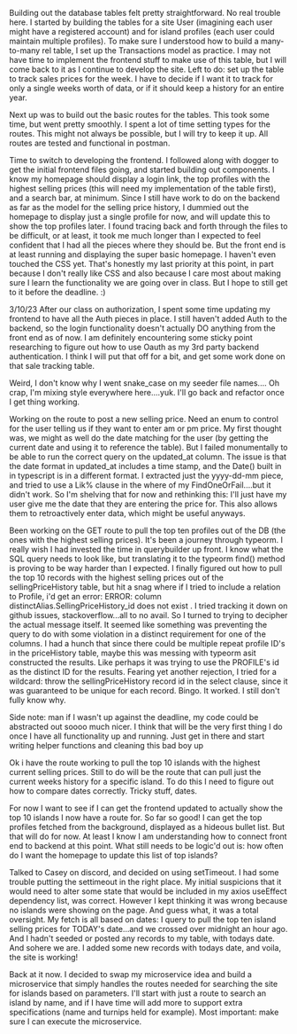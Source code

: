 Building out the database tables felt pretty straightforward. No real trouble here.
I started by building the tables for a site User (imagining each user might have a registered account)
and for island profiles (each user could maintain multiple profiles).
To make sure I understood how to build a many-to-many rel table, I set up the
Transactions model as practice. I may not have time to implement the frontend
stuff to make use of this table, but I will come back to it as I continue to develop the site.
Left to do: set up the table to track sales prices for the week. I have to decide if I want it to track 
for only a single weeks worth of data, or if it should keep a history for an entire year.

Next up was to build out the basic routes for the tables. This took some time,
but went pretty smoothly. I spent a lot of time setting types for the routes. This might
not always be possible, but I will try to keep it up. All routes are tested and functional in postman.

Time to switch to developing the frontend. I followed along with dogger to get the
initial frontend files going, and started building out components. I know my homepage should
display a login link, the top profiles with the highest selling prices (this will need my
implementation of the table first), and a search bar, at minimum. Since I still have work
to do on the backend as far as the model for the selling price history, I dummied out the
homepage to display just a single profile for now, and will update this to
show the top profiles later. I found tracing back and forth through the files to
be difficult, or at least, it took me much longer than I expected to feel confident that I had
all the pieces where they should be. But the front end is at least running and 
displaying the super basic homepage. I haven't even touched the CSS yet. That's honestly
my last priority at this point, in part because I don't really like CSS and also
because I care most about making sure I learn the functionality we are going
over in class. But I hope to still get to it before the deadline. :)

3/10/23
After our class on authorization, I spent some time updating my frontend to 
have all the Auth pieces in place. I still haven't added Auth to the backend, so the login
functionality doesn't actually DO anything from the front end as of now. I am definitely
encountering some sticky point researching to figure out how to use Oauth as my
3rd party backend authentication. I think I will put that off for a bit, and get some work done
on that sale tracking table. 

Weird, I don't know why I went snake_case on my seeder file names....
Oh crap, I'm mixing style everywhere here....yuk. I'll go back and refactor once I get thing working.

Working on the route to post a new selling price. Need an enum to control for the user
telling us if they want to enter am or pm price. My first thought was, we might as well do the
date matching for the user (by getting the current date and using it to reference the table).
But I failed monumentally to be able to run the correct query on the updated_at column. The
issue is that the date format in updated_at includes a time stamp, and the Date() built in in
typescript is in a different format. I extracted just the yyyy-dd-mm piece, and tried to 
use a Lik% clause in the where of my FindOneOrFail....but it didn't work. So I'm shelving that for
now and rethinking this: I'll just have my user give me the date that they are entering the price 
for. This also allows them to retroactively enter data, which might be useful anyways.

Been working on the GET route to pull the top ten profiles out of the DB (the ones with the highest selling prices).
It's been a journey through typeorm. I really wish I had invested the time in querybuilder up front.
I know what the SQL query needs to look like, but translating it to the typeorm find() method is
proving to be way harder than I expected. I finally figured out how to pull the top 10 records with the 
highest selling prices out of the sellingPriceHistory table, but hit a snag where if I tried to include a
relation to Profile, i'd get an error: ERROR: column distinctAlias.SellingPriceHistory_id does not exist
. I tried tracking it down on github issues, stackoverflow...all to no avail. So I turned to trying
to decipher the actual message itself. It seemed like something was preventing the query to do with some
violation in a distinct requirement for one of the columns. I had a hunch that since there could be multiple 
repeat profile ID's in the priceHistory table, maybe this was messing with typeorm asit constructed the
results. Like perhaps it was trying to use the PROFILE's id as the distinct ID for the results. Fearing yet another
rejection, I tried for a wildcard: throw the sellingPriceHistory record id in the select clause, since it was guaranteed to
be unique for each record. Bingo. It worked. I still don't fully know why.

Side note: man if I wasn't up against the deadline, my code could be abstracted out soooo much nicer. I think
that will be the very first thing I do once I have all functionality up and running. Just get in there and start 
writing helper functions and cleaning this bad boy up

Ok i have the route working to pull the top 10 islands with the highest current selling prices. Still to do will be the
route that can pull just the current weeks history for a specific island. To do this I need to figure out how to 
compare dates correctly. Tricky stuff, dates.

For now I want to see if I can get the frontend updated to actually show the top 10 islands I now have a route for. So 
far so good! I can get the top profiles fetched from the background, displayed as a hideous bullet list. But that
will do for now. At least I know I am understanding how to connect front end to backend at this point. What still needs
to be logic'd out is: how often do I want the homepage to update this list of top islands?

Talked to Casey on discord, and decided on using setTimeout. I had some trouble putting the settimeout in the right place.
My initial suspicions that it would need to alter some state that would be included in my axios useEffect dependency
list, was correct. However I kept thinking it was wrong because no islands were showing on the page. And guess what,
it was a total oversight. My fetch is all based on dates: I query to pull the top ten island selling prices for TODAY's
date...and we crossed over midnight an hour ago. And I hadn't seeded or posted any records to my table, with todays
date. And  sohere we are. I added some new records with todays date, and voila, the site is working!

Back at it now. I decided to swap my microservice idea and build a microservice that simply handles the routes
needed for searching the site for islands based on parameters. I'll start with just a route to search an
island by name, and if I have time will add more to support extra specifications (name and turnips held for example).
Most important: make sure I can execute the microservice.